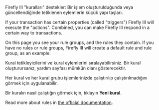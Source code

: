 Firefly III "kuralları" destekler: Bir işlem oluşturulduğunda veya güncellendiğinde tetiklenen eylemlerin küçük yapı taşları.

If your transaction has certain properties (called "triggers") Firefly III will execute the "actions". Combined, you can make Firefly III respond in a certain way to transactions.

On this page you see your rule groups, and the rules they contain. If you have no rules or rule groups, Firefly III will create a default rule and rule group, as an example.

Kural tetikleyicilerini ve kural eylemlerini sıralayabilirsiniz. Bir kural oluşturursanız, yardım sayfası mümkün olanı gösterecektir.

Her kural ve her kural grubu işlemlerinizde çalıştırılıp çalıştırılmadığını görmek için uygulanabilir.

Bir kuralın nasıl çalıştığın görmek için, tıklayın **Yeni kural**.

Read more about rules in [the official documentation](https://docs.firefly-iii.org/advanced-concepts/rules).